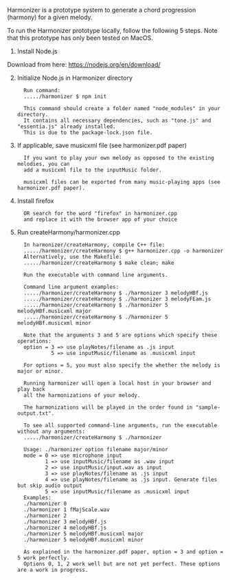 Harmonizer is a prototype system to generate a chord progression (harmony) for a given melody.

To run the Harmonizer prototype locally, follow the following 5 steps.
Note that this prototype has only been tested on MacOS.

1. Install Node.js 

Download from here: https://nodejs.org/en/download/

2. Initialize Node.js in Harmonizer directory

         Run command:
         ...../harmonizer $ npm init

         This command should create a folder named "node_modules" in your directory.
         It contains all necessary dependencies, such as "tone.js" and "essentia.js" already installed.
         This is due to the package-lock.json file.

3. If applicable, save musicxml file (see harmonizer.pdf paper)

         If you want to play your own melody as opposed to the existing melodies, you can
         add a musicxml file to the inputMusic folder.

         musicxml files can be exported from many music-playing apps (see harmonizer.pdf paper).

4. Install firefox

         OR search for the word "firefox" in harmonizer.cpp
         and replace it with the browser app of your choice

5. Run createHarmony/harmonizer.cpp

         In harmonizer/createHarmony, compile C++ file:
         ...../harmonizer/createHarmony $ g++ harmonizer.cpp -o harmonizer 
         Alternatively, use the Makefile:
         ...../harmonizer/createHarmony $ make clean; make

         Run the executable with command line arguments.

         Command line argument examples:
         ...../harmonizer/createHarmony $ ./harmonizer 3 melodyHBf.js
         ...../harmonizer/createHarmony $ ./harmonizer 3 melodyFEam.js
         ...../harmonizer/createHarmony $ ./harmonizer 5 melodyHBf.musicxml major
         ...../harmonizer/createHarmony $ ./harmonizer 5 melodyHBf.musicxml minor

         Note that the arguments 3 and 5 are options which specify these operations:
         option = 3 => use playNotes/filename as .js input
                  5 => use inputMusic/filename as .musicxml input 

         For options = 5, you must also specify the whether the melody is major or minor.

         Running harmonizer will open a local host in your browser and play back
         all the harmonizations of your melody.

         The harmonizations will be played in the order found in "sample-output.txt".

         To see all supported command-line arguments, run the executable without any arguments:
         ...../harmonizer/createHarmony $ ./harmonizer

         Usage: ./harmonizer option filename major/minor
         mode = 0 => use microphone input
                1 => use inputMusic/filename as .wav input
                2 => use inputMusic/input.wav as input
                3 => use playNotes/filename as .js input
                4 => use playNotes/filename as .js input. Generate files but skip audio output 
                5 => use inputMusic/filename as .musicxml input 
         Examples:
         ./harmonizer 0
         ./harmonizer 1 fMajScale.wav
         ./harmonizer 2
         ./harmonizer 3 melodyHBf.js
         ./harmonizer 4 melodyHBf.js
         ./harmonizer 5 melodyHBf.musicxml major
         ./harmonizer 5 melodyHBf.musicxml minor

         As explained in the harmonizer.pdf paper, option = 3 and option = 5 work perfectly. 
         Options 0, 1, 2 work well but are not yet perfect. These options are a work in progress. 
